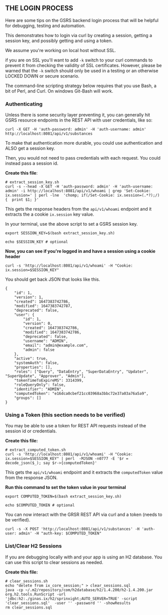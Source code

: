 ## THE LOGIN PROCESS

Here are some tips on the GSRS backend login process that will be helpful for debugging, testing and automation. 

This demonstrates how to login via curl by creating a session, getting a session key, and possibly getting and using a token.  

We assume you're working on local host without SSL.

if you are on SSL you'll want to add `-k` switch to your curl commands to prevent it from checking the validity of SSL certificates. However, please be warned that the `-k` switch should only be used in a testing or an otherwise LOCKED DOWN or secure scenario.  

The command-line scripting strategy below requires that you use Bash, a bit of Perl, and Curl.  On windows Git-Bash will work.    


### Authenticating 

Unless there is some security layer preventing it, you can generally hit GSRS resource endpoints in the REST API with user credentials, like so: 

```
curl -X GET -H 'auth-password: admin' -H 'auth-username: admin' http://localhost:8081/api/v1/substances  
```

To make that authentication more durable, you could use authentication and ALSO get a session key.

Then, you would not need to pass credentials with each request. You could instead pass a session id. 

**Create this file**: 
```
# extract_session_key.sh 
curl -s --head -X GET -H 'auth-password: admin' -H 'auth-username: admin' -i http://localhost:8081/api/v1/whoami | grep 'Set-Cookie: ix.session=' | perl -lne  'chomp; if(/Set-Cookie: ix.session=(.*?);/) {  print $1; }'
````

This gets the response headers from the `api/v1/whoami` endpoint and it extracts the a cookie `ix.session` key value.    

In your terminal, use the above script to set a GSRS session key.  
```
export SESSION_KEY=$(bash extract_session_key.sh)

echo $SESSION_KEY # optional

```

**Now, you can see if you're logged in and have a session using a cookie header** 
```
curl -s 'http://localhost:8081/api/v1/whoami' -H "Cookie: ix.session=$SESSION_KEY"
```

You should get back JSON that looks like this. 

```
{
	"id": 1,
	"version": 1,
	"created": 1647383742786,
	"modified": 1647383742787,
	"deprecated": false,
	"user": {
		"id": 1,
		"version": 0,
		"created": 1647383742786,
		"modified": 1647383742786,
		"deprecated": false,
		"username": "ADMIN",
		"email": "admin@example.com",
		"admin": false
	},
	"active": true,
	"systemAuth": false,
	"properties": [],
	"roles": ["Query", "DataEntry", "SuperDataEntry", "Updater", "SuperUpdate", "Approver", "Admin"],
	"tokenTimeToExpireMS": 3314399,
	"roleQueryOnly": false,
	"identifier": "ADMIN",
	"computedToken": "e16dca0cbef21cc03968a3bbc72e37a03a76a5a9",
	"groups": []
}
```


### Using a Token (this section needs to be verified)  

You may be able to use a token for REST API requests instead of the session id or credentials.    

**Create this file:**
```
# extract_computed_token.sh
curl -s 'http://localhost:8081/api/v1/whoami' -H "Cookie: ix.session=$SESSION_KEY" | perl  -MJSON -n0777 -E '$r = decode_json($_); say $r->{computedToken}'
```

This gets the `api/v1/whoami` endpoint and it extracts the `computedToken` value from the response JSON.


**Run this command to set the token value in your terminal**
```
export COMPUTED_TOKEN=$(bash extract_session_key.sh)

echo $COMPUTED_TOKEN # optional

````

You can now interact with the GRSR REST API via curl and a token (needs to be verified). 

```
curl -s -X POST 'http://localhost:8081/api/v1/substances' -H 'auth-user: admin' -H "auth-key: $COMPUTED_TOKEN"  
```

### List/Clear H2 Sessions 

If you are debugging locally with and your app is using an H2 database. You can use this script to clear sessions as needed. 


**Create this file:**
```
# clear_sessions.sh
echo "delete from ix_core_session;" > clear_sessions.sql 
java -cp ~/.m2/repository/com/h2database/h2/1.4.200/h2-1.4.200.jar org.h2.tools.RunScript -url 'jdbc:h2:./ginas.ix/h2/sprinxight;AUTO_SERVER=TRUE' -script 'clear_sessions.sql'  -user '' -password '' -showResults
rm clear_sessions.sql 
```


